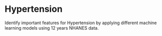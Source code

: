 # Hypertension
Identify important features for Hypertension by applying different machine learning models using 12 years NHANES data.
